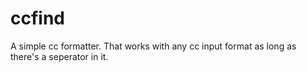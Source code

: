 # ccfind
A simple cc formatter.
That works with any cc input format as long as there's a seperator in it.
